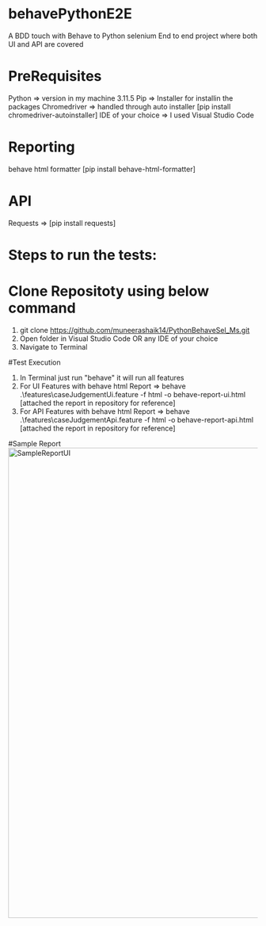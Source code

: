 # behavePythonE2E
A BDD touch with Behave to Python selenium End to end project where both UI and API are covered

# PreRequisites
Python => version in my machine 3.11.5
Pip => Installer for installin the packages
Chromedriver => handled through auto installer [pip install chromedriver-autoinstaller]
IDE of your choice => I used Visual Studio Code

# Reporting
behave html formatter [pip install behave-html-formatter]

# API
Requests => [pip install requests]

# Steps to run the tests: 
# Clone Repositoty using below command
1. git clone https://github.com/muneerashaik14/PythonBehaveSel_Ms.git
2. Open folder in Visual Studio Code OR any IDE of your choice
3. Navigate to Terminal

#Test Execution
1. In Terminal just run "behave" it will run all features
2. For UI Features with behave html Report => behave .\features\caseJudgementUi.feature -f html -o behave-report-ui.html [attached the report in repository for reference]
3. For API Features with behave html Report => behave .\features\caseJudgementApi.feature -f html -o behave-report-api.html [attached the report in repository for reference]

#Sample Report 
<img width="949" alt="SampleReportUI" src="https://github.com/muneerashaik14/PythonBehaveSel_Ms/assets/164380182/b49da56c-cfd8-418f-a3b6-3f41da5fbec4">



